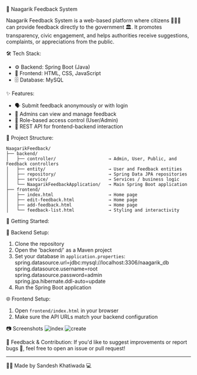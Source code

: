 📢 Naagarik Feedback System

Naagarik Feedback System is a web-based platform where citizens 🧑‍🤝‍🧑 can provide feedback directly to the government 🏛️. It promotes transparency, civic engagement, and helps authorities receive suggestions, complaints, or appreciations from the public.

🛠️ Tech Stack:
- ⚙️ Backend: Spring Boot (Java)
- 🎨 Frontend: HTML, CSS, JavaScript
- 🗄️ Database: MySQL

✨ Features:
- 🗣️ Submit feedback anonymously or with login
- 🧾 Admins can view and manage feedback
- 🔐 Role-based access control (User/Admin)
- 🔄 REST API for frontend-backend interaction

📁 Project Structure: 
```
NaagarikFeedback/
├── backend/
│   ├── controller/                    → Admin, User, Public, and Feedback controllers
│   ├── entity/                        → User and Feedback entities
│   ├── repository/                    → Spring Data JPA repositories
│   ├── service/                       → Services / business logic
│   └── NaagarikFeedbackApplication/   → Main Spring Boot application
├── frontend/
│   ├── index.html                     → Home page
│   ├── edit-feedback.html             → Home page
│   ├── add-feedback.html              → Home page
│   └── feedback-list.html             → Styling and interactivity
```
🚀 Getting Started:

🔧 Backend Setup:
1. Clone the repository
2. Open the 'backend/' as a Maven project
3. Set your database in `application.properties`:
   spring.datasource.url=jdbc:mysql://localhost:3306/naagarik_db  
   spring.datasource.username=root  
   spring.datasource.password=admin  
   spring.jpa.hibernate.ddl-auto=update  
4. Run the Spring Boot application

🌐 Frontend Setup:
1. Open `frontend/index.html` in your browser
2. Make sure the API URLs match your backend configuration

📷 Screenshots
![index](https://github.com/user-attachments/assets/b198d391-407a-4b9d-b924-f5246761031c)
![create](https://github.com/user-attachments/assets/d723e8c0-274e-43ca-a7cb-0fd01b7e5fe5)



💬 Feedback & Contribution:
If you'd like to suggest improvements or report bugs 🐞, feel free to open an issue or pull request!

---

👨‍💻 Made by Sandesh Khatiwada 💻
